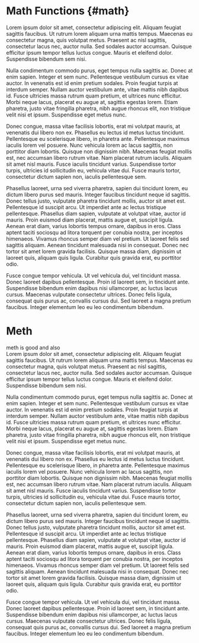 <a id="math"></a>
# Math Functions {#math}

Lorem ipsum dolor sit amet, consectetur adipiscing elit. Aliquam feugiat sagittis faucibus. Ut rutrum lorem aliquam urna mattis tempus. Maecenas eu consectetur magna, quis volutpat metus. Praesent ac nisl sagittis, consectetur lacus nec, auctor nulla. Sed sodales auctor accumsan. Quisque efficitur ipsum tempor tellus luctus congue. Mauris et eleifend dolor. Suspendisse bibendum sem nisi.

Nulla condimentum commodo purus, eget tempus nulla sagittis ac. Donec at enim sapien. Integer et sem nunc. Pellentesque vestibulum cursus ex vitae auctor. In venenatis est id enim pretium sodales. Proin feugiat turpis at interdum semper. Nullam auctor vestibulum ante, vitae mattis nibh dapibus id. Fusce ultricies massa rutrum quam pretium, et ultrices nunc efficitur. Morbi neque lacus, placerat eu augue at, sagittis egestas lorem. Etiam pharetra, justo vitae fringilla pharetra, nibh augue rhoncus elit, non tristique velit nisi et ipsum. Suspendisse eget metus nunc.

Donec congue, massa vitae facilisis lobortis, erat mi volutpat mauris, at venenatis dui libero non ex. Phasellus eu lectus id metus luctus tincidunt. Pellentesque eu scelerisque libero, in pharetra ante. Pellentesque maximus iaculis lorem vel posuere. Nunc vehicula lorem ac lacus sagittis, non porttitor diam lobortis. Quisque non dignissim nibh. Maecenas feugiat mollis est, nec accumsan libero rutrum vitae. Nam placerat rutrum iaculis. Aliquam sit amet nisl mauris. Fusce iaculis tincidunt varius. Suspendisse tortor turpis, ultricies id sollicitudin eu, vehicula vitae dui. Fusce mauris tortor, consectetur dictum sapien non, iaculis pellentesque sem.

Phasellus laoreet, urna sed viverra pharetra, sapien dui tincidunt lorem, eu dictum libero purus sed mauris. Integer faucibus tincidunt neque id sagittis. Donec tellus justo, vulputate pharetra tincidunt mollis, auctor sit amet est. Pellentesque id suscipit arcu. Ut imperdiet ante ac lectus tristique pellentesque. Phasellus diam sapien, vulputate at volutpat vitae, auctor id mauris. Proin euismod diam placerat, mattis augue et, suscipit ligula. Aenean erat diam, varius lobortis tempus ornare, dapibus in eros. Class aptent taciti sociosqu ad litora torquent per conubia nostra, per inceptos himenaeos. Vivamus rhoncus semper diam vel pretium. Ut laoreet felis sed sagittis aliquam. Aenean tincidunt malesuada nisi in consequat. Donec nec tortor sit amet lorem gravida facilisis. Quisque massa diam, dignissim ut laoreet quis, aliquam quis ligula. Curabitur quis gravida erat, eu porttitor odio.

Fusce congue tempor vehicula. Ut vel vehicula dui, vel tincidunt massa. Donec laoreet dapibus pellentesque. Proin id laoreet sem, in tincidunt ante. Suspendisse bibendum enim dapibus nisi ullamcorper, ac luctus lacus cursus. Maecenas vulputate consectetur ultrices. Donec felis ligula, consequat quis purus ac, convallis cursus dui. Sed laoreet a magna pretium faucibus. Integer elementum leo eu leo condimentum bibendum.



<a id="meth"></a>
# Meth
meth is good and also  
Lorem ipsum dolor sit amet, consectetur adipiscing elit. Aliquam feugiat sagittis faucibus. Ut rutrum lorem aliquam urna mattis tempus. Maecenas eu consectetur magna, quis volutpat metus. Praesent ac nisl sagittis, consectetur lacus nec, auctor nulla. Sed sodales auctor accumsan. Quisque efficitur ipsum tempor tellus luctus congue. Mauris et eleifend dolor. Suspendisse bibendum sem nisi.

Nulla condimentum commodo purus, eget tempus nulla sagittis ac. Donec at enim sapien. Integer et sem nunc. Pellentesque vestibulum cursus ex vitae auctor. In venenatis est id enim pretium sodales. Proin feugiat turpis at interdum semper. Nullam auctor vestibulum ante, vitae mattis nibh dapibus id. Fusce ultricies massa rutrum quam pretium, et ultrices nunc efficitur. Morbi neque lacus, placerat eu augue at, sagittis egestas lorem. Etiam pharetra, justo vitae fringilla pharetra, nibh augue rhoncus elit, non tristique velit nisi et ipsum. Suspendisse eget metus nunc.

Donec congue, massa vitae facilisis lobortis, erat mi volutpat mauris, at venenatis dui libero non ex. Phasellus eu lectus id metus luctus tincidunt. Pellentesque eu scelerisque libero, in pharetra ante. Pellentesque maximus iaculis lorem vel posuere. Nunc vehicula lorem ac lacus sagittis, non porttitor diam lobortis. Quisque non dignissim nibh. Maecenas feugiat mollis est, nec accumsan libero rutrum vitae. Nam placerat rutrum iaculis. Aliquam sit amet nisl mauris. Fusce iaculis tincidunt varius. Suspendisse tortor turpis, ultricies id sollicitudin eu, vehicula vitae dui. Fusce mauris tortor, consectetur dictum sapien non, iaculis pellentesque sem.

Phasellus laoreet, urna sed viverra pharetra, sapien dui tincidunt lorem, eu dictum libero purus sed mauris. Integer faucibus tincidunt neque id sagittis. Donec tellus justo, vulputate pharetra tincidunt mollis, auctor sit amet est. Pellentesque id suscipit arcu. Ut imperdiet ante ac lectus tristique pellentesque. Phasellus diam sapien, vulputate at volutpat vitae, auctor id mauris. Proin euismod diam placerat, mattis augue et, suscipit ligula. Aenean erat diam, varius lobortis tempus ornare, dapibus in eros. Class aptent taciti sociosqu ad litora torquent per conubia nostra, per inceptos himenaeos. Vivamus rhoncus semper diam vel pretium. Ut laoreet felis sed sagittis aliquam. Aenean tincidunt malesuada nisi in consequat. Donec nec tortor sit amet lorem gravida facilisis. Quisque massa diam, dignissim ut laoreet quis, aliquam quis ligula. Curabitur quis gravida erat, eu porttitor odio.

Fusce congue tempor vehicula. Ut vel vehicula dui, vel tincidunt massa. Donec laoreet dapibus pellentesque. Proin id laoreet sem, in tincidunt ante. Suspendisse bibendum enim dapibus nisi ullamcorper, ac luctus lacus cursus. Maecenas vulputate consectetur ultrices. Donec felis ligula, consequat quis purus ac, convallis cursus dui. Sed laoreet a magna pretium faucibus. Integer elementum leo eu leo condimentum bibendum.